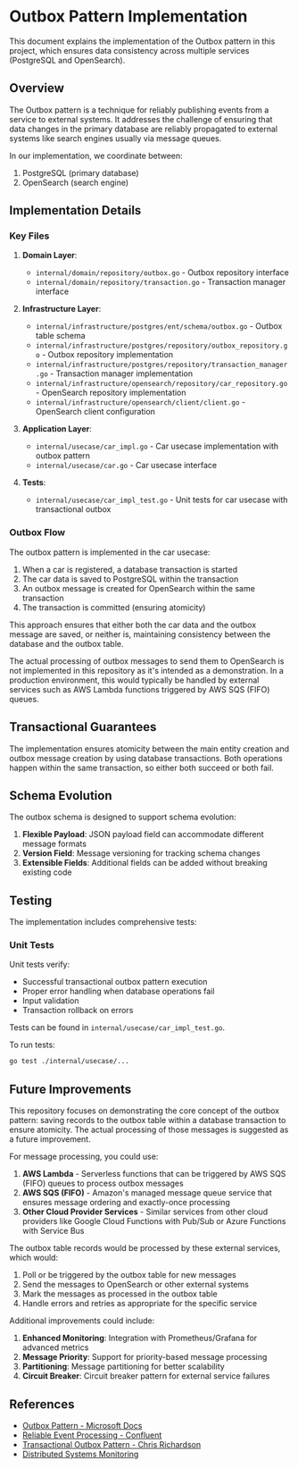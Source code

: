 # Outbox Pattern Implementation

This document explains the implementation of the Outbox pattern in this project, which ensures data consistency across multiple services (PostgreSQL and OpenSearch).

## Overview

The Outbox pattern is a technique for reliably publishing events from a service to external systems. It addresses the challenge of ensuring that data changes in the primary database are reliably propagated to external systems like search engines usually via message queues.

In our implementation, we coordinate between:

1. PostgreSQL (primary database)
2. OpenSearch (search engine)

## Implementation Details

### Key Files

1. **Domain Layer**:
   - `internal/domain/repository/outbox.go` - Outbox repository interface
   - `internal/domain/repository/transaction.go` - Transaction manager interface

2. **Infrastructure Layer**:
   - `internal/infrastructure/postgres/ent/schema/outbox.go` - Outbox table schema
   - `internal/infrastructure/postgres/repository/outbox_repository.go` - Outbox repository implementation
   - `internal/infrastructure/postgres/repository/transaction_manager.go` - Transaction manager implementation
   - `internal/infrastructure/opensearch/repository/car_repository.go` - OpenSearch repository implementation
   - `internal/infrastructure/opensearch/client/client.go` - OpenSearch client configuration

3. **Application Layer**:
   - `internal/usecase/car_impl.go` - Car usecase implementation with outbox pattern
   - `internal/usecase/car.go` - Car usecase interface

4. **Tests**:
   - `internal/usecase/car_impl_test.go` - Unit tests for car usecase with transactional outbox

### Outbox Flow

The outbox pattern is implemented in the car usecase:

1. When a car is registered, a database transaction is started
2. The car data is saved to PostgreSQL within the transaction
3. An outbox message is created for OpenSearch within the same transaction
4. The transaction is committed (ensuring atomicity)

This approach ensures that either both the car data and the outbox message are saved, or neither is, maintaining consistency between the database and the outbox table.

The actual processing of outbox messages to send them to OpenSearch is not implemented in this repository as it's intended as a demonstration. In a production environment, this would typically be handled by external services such as AWS Lambda functions triggered by AWS SQS (FIFO) queues.

## Transactional Guarantees

The implementation ensures atomicity between the main entity creation and outbox message creation by using database transactions. Both operations happen within the same transaction, so either both succeed or both fail.

## Schema Evolution

The outbox schema is designed to support schema evolution:

1. **Flexible Payload**: JSON payload field can accommodate different message formats
2. **Version Field**: Message versioning for tracking schema changes
3. **Extensible Fields**: Additional fields can be added without breaking existing code

## Testing

The implementation includes comprehensive tests:

### Unit Tests

Unit tests verify:

- Successful transactional outbox pattern execution
- Proper error handling when database operations fail
- Input validation
- Transaction rollback on errors

Tests can be found in `internal/usecase/car_impl_test.go`.

To run tests:

```bash
go test ./internal/usecase/...
```

## Future Improvements

This repository focuses on demonstrating the core concept of the outbox pattern: saving records to the outbox table within a database transaction to ensure atomicity. The actual processing of those messages is suggested as a future improvement.

For message processing, you could use:

1. **AWS Lambda** - Serverless functions that can be triggered by AWS SQS (FIFO) queues to process outbox messages
2. **AWS SQS (FIFO)** - Amazon's managed message queue service that ensures message ordering and exactly-once processing
3. **Other Cloud Provider Services** - Similar services from other cloud providers like Google Cloud Functions with Pub/Sub or Azure Functions with Service Bus

The outbox table records would be processed by these external services, which would:

1. Poll or be triggered by the outbox table for new messages
2. Send the messages to OpenSearch or other external systems
3. Mark the messages as processed in the outbox table
4. Handle errors and retries as appropriate for the specific service

Additional improvements could include:

1. **Enhanced Monitoring**: Integration with Prometheus/Grafana for advanced metrics
2. **Message Priority**: Support for priority-based message processing
3. **Partitioning**: Message partitioning for better scalability
4. **Circuit Breaker**: Circuit breaker pattern for external service failures

## References

- [Outbox Pattern - Microsoft Docs](https://docs.microsoft.com/en-us/azure/architecture/patterns/outbox)
- [Reliable Event Processing - Confluent](https://www.confluent.io/blog/reliable-event-processing/)
- [Transactional Outbox Pattern - Chris Richardson](https://microservices.io/patterns/data/transactional-outbox.html)
- [Distributed Systems Monitoring](https://sre.google/sre-book/monitoring-distributed-systems/)